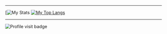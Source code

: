 
---

[![My Stats](https://github-readme-stats.vercel.app/api?username=sanjeevstunner&theme=great-gatsby&show_icons=true&count_private=true&hide_border=true&include_all_commits=true)
[![My Top Langs](https://github-readme-stats.vercel.app/api/top-langs/?username=sanjeevstunner&theme=great-gatsby&hide_border=true)](https://github.com/sanjeevstunner)

---

![Profile visit badge](https://komarev.com/ghpvc/?username=sanjeevstunner&style=flat-square)

<!--
**sanjeevstunner/sanjeevstunner** is a ✨ _special_ ✨ repository because its `README.md` (this file) appears on your GitHub profile.

Here are some ideas to get you started:

- 🔭 I’m currently working on ...
- 🌱 I’m currently learning ...
- 👯 I’m looking to collaborate on ...
- 🤔 I’m looking for help with ...
- 💬 Ask me about ...
- 📫 How to reach me: ...
- 😄 Pronouns: ...
- ⚡ Fun fact: ...
-->
